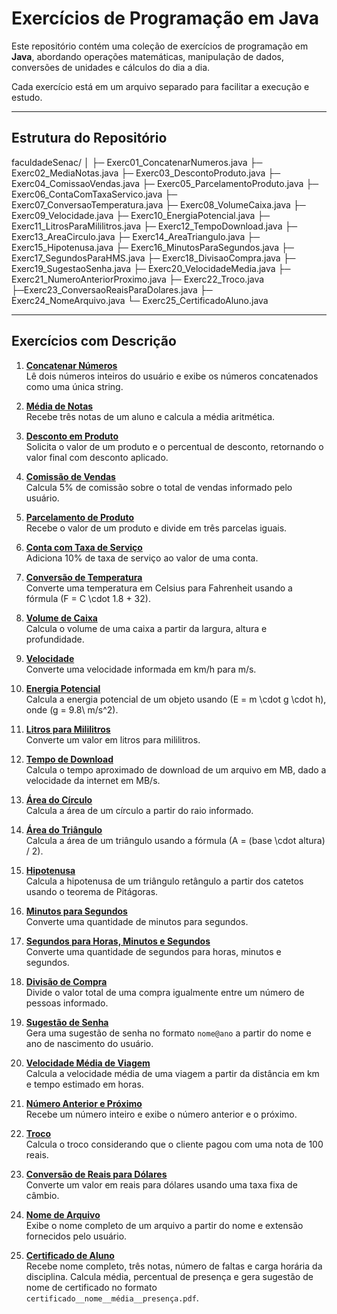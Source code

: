 
# Exercícios de Programação em Java

Este repositório contém uma coleção de exercícios de programação em **Java**, abordando operações matemáticas, manipulação de dados, conversões de unidades e cálculos do dia a dia.

Cada exercício está em um arquivo separado para facilitar a execução e estudo.

---

## Estrutura do Repositório

faculdadeSenac/
│
├─ Exerc01_ConcatenarNumeros.java
├─ Exerc02_MediaNotas.java
├─ Exerc03_DescontoProduto.java
├─ Exerc04_ComissaoVendas.java
├─ Exerc05_ParcelamentoProduto.java
├─ Exerc06_ContaComTaxaServico.java
├─ Exerc07_ConversaoTemperatura.java
├─ Exerc08_VolumeCaixa.java
├─ Exerc09_Velocidade.java
├─ Exerc10_EnergiaPotencial.java
├─ Exerc11_LitrosParaMililitros.java
├─ Exerc12_TempoDownload.java
├─ Exerc13_AreaCirculo.java
├─ Exerc14_AreaTriangulo.java
├─ Exerc15_Hipotenusa.java
├─ Exerc16_MinutosParaSegundos.java
├─ Exerc17_SegundosParaHMS.java
├─ Exerc18_DivisaoCompra.java
├─ Exerc19_SugestaoSenha.java
├─ Exerc20_VelocidadeMedia.java
├─ Exerc21_NumeroAnteriorProximo.java
├─ Exerc22_Troco.java
├─Exerc23_ConversaoReaisParaDolares.java
├─ Exerc24_NomeArquivo.java
└─ Exerc25_CertificadoAluno.java

---

## Exercícios com Descrição

1. **[Concatenar Números](./Exerc01_ConcatenarNumeros.java)**  
   Lê dois números inteiros do usuário e exibe os números concatenados como uma única string.

2. **[Média de Notas](./Exerc02_MediaNotas.java)**  
   Recebe três notas de um aluno e calcula a média aritmética.

3. **[Desconto em Produto](./Exerc03_DescontoProduto.java)**  
   Solicita o valor de um produto e o percentual de desconto, retornando o valor final com desconto aplicado.

4. **[Comissão de Vendas](./Exerc04_ComissaoVendas.java)**  
   Calcula 5% de comissão sobre o total de vendas informado pelo usuário.

5. **[Parcelamento de Produto](./Exerc05_ParcelamentoProduto.java)**  
   Recebe o valor de um produto e divide em três parcelas iguais.

6. **[Conta com Taxa de Serviço](./Exerc06_ContaComTaxaServico.java)**  
   Adiciona 10% de taxa de serviço ao valor de uma conta.

7. **[Conversão de Temperatura](./Exerc07_ConversaoTemperatura.java)**  
   Converte uma temperatura em Celsius para Fahrenheit usando a fórmula \(F = C \cdot 1.8 + 32\).

8. **[Volume de Caixa](./Exerc08_VolumeCaixa.java)**  
   Calcula o volume de uma caixa a partir da largura, altura e profundidade.

9. **[Velocidade](./Exerc09_Velocidade.java)**  
   Converte uma velocidade informada em km/h para m/s.

10. **[Energia Potencial](./Exerc10_EnergiaPotencial.java)**  
    Calcula a energia potencial de um objeto usando \(E = m \cdot g \cdot h\), onde \(g = 9.8\ m/s^2\).

11. **[Litros para Mililitros](./Exerc11_LitrosParaMililitros.java)**  
    Converte um valor em litros para mililitros.

12. **[Tempo de Download](./Exerc12_TempoDownload.java)**  
    Calcula o tempo aproximado de download de um arquivo em MB, dado a velocidade da internet em MB/s.

13. **[Área do Círculo](./Exerc13_AreaCirculo.java)**  
    Calcula a área de um círculo a partir do raio informado.

14. **[Área do Triângulo](./Exerc14_AreaTriangulo.java)**  
    Calcula a área de um triângulo usando a fórmula \(A = (base \cdot altura) / 2\).

15. **[Hipotenusa](./Exerc15_Hipotenusa.java)**  
    Calcula a hipotenusa de um triângulo retângulo a partir dos catetos usando o teorema de Pitágoras.

16. **[Minutos para Segundos](./Exerc16_MinutosParaSegundos.java)**  
    Converte uma quantidade de minutos para segundos.

17. **[Segundos para Horas, Minutos e Segundos](./Exerc17_SegundosParaHMS.java)**  
    Converte uma quantidade de segundos para horas, minutos e segundos.

18. **[Divisão de Compra](./Exerc18_DivisaoCompra.java)**  
    Divide o valor total de uma compra igualmente entre um número de pessoas informado.

19. **[Sugestão de Senha](./Exerc19_SugestaoSenha.java)**  
    Gera uma sugestão de senha no formato `nome@ano` a partir do nome e ano de nascimento do usuário.

20. **[Velocidade Média de Viagem](./Exerc20_VelocidadeMedia.java)**  
    Calcula a velocidade média de uma viagem a partir da distância em km e tempo estimado em horas.

21. **[Número Anterior e Próximo](./Exerc21_NumeroAnteriorProximo.java)**  
    Recebe um número inteiro e exibe o número anterior e o próximo.

22. **[Troco](./Exerc22_Troco.java)**  
    Calcula o troco considerando que o cliente pagou com uma nota de 100 reais.

23. **[Conversão de Reais para Dólares](./Exerc23_ConversaoReaisParaDolares.java)**  
    Converte um valor em reais para dólares usando uma taxa fixa de câmbio.

24. **[Nome de Arquivo](./Exerc24_NomeArquivo.java)**  
    Exibe o nome completo de um arquivo a partir do nome e extensão fornecidos pelo usuário.

25. **[Certificado de Aluno](./Exerc25_CertificadoAluno.java)**  
    Recebe nome completo, três notas, número de faltas e carga horária da disciplina. Calcula média, percentual de presença e gera sugestão de nome de certificado no formato `certificado__nome__média__presença.pdf`.